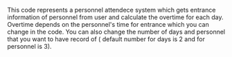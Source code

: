 This code represents a personnel attendece system which gets entrance information of personnel from user and calculate the overtime for each day. Overtime depends on the personnel's time for entrance which you can change in the code. You can also change the number of days and personnel that you want to have record of ( default number for days is 2 and for personnel is 3).
